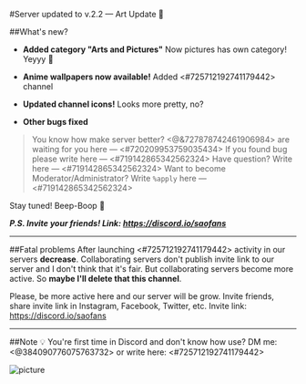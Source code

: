 #Server updated to v.2.2 — Art Update :art:

##What's new?

- **Added category "Arts and Pictures"**
  Now pictures has own category! Yeyyy :partying_face:

- **Anime wallpapers now available!**
  Added <#725712192741179442> channel

- **Updated channel icons!**
  Looks more pretty, no?

- **Other bugs fixed**

> You know how make server better? <@&727878742461906984> are waiting for you here — <#720209953759035434>
> If you found bug please write here — <#719142865342562324>
> Have question? Write here — <#719142865342562324>
> Want to become Moderator/Administrator? Write `%apply` here — <#719142865342562324>

Stay tuned! Beep-Boop 🤖

**_P.S. Invite your friends! Link: https://discord.io/saofans_**

---

##Fatal problems
After launching <#725712192741179442> activity in our servers **decrease**. Collaborating servers don't publish invite link to our server and I don't think that it's fair. But collaborating servers become more active. So **maybe I'll delete that this channel**.

Please, be more active here and our server will be grow. Invite friends, share invite link in Instagram, Facebook, Twitter, etc. Invite link: https://discord.io/saofans

---

##Note :bulb:
You're first time in Discord and don't know how use? DM me: <@384090776075763732> or write here: <#725712192741179442>

![picture](https://cdn.discordapp.com/attachments/718525814131654727/725712192502104114/SAOIF_2.png)
